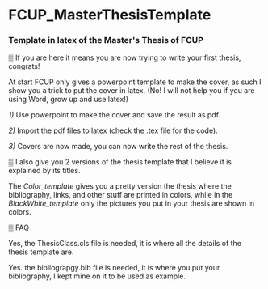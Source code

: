 # FCUP_MasterThesisTemplate #

### Template in latex of the Master's Thesis of FCUP ###

▒ If you are here it means you are now trying to write your first thesis, congrats!

At start FCUP only gives a powerpoint template to make the cover, as such I show you a trick to put the cover in latex. (No! I will not help you if you are using Word, grow up and use latex!) 

*1)* Use powerpoint to make the cover and save the result as pdf.

*2)* Import the pdf files to latex (check the .tex file for the code).

*3)* Covers are now made, you can now write the rest of the thesis.


▒ I also give you 2 versions of the thesis template that I believe it is explained by its titles. 

The *Color_template* gives you a pretty version the thesis where the bibliography, links, and other stuff are printed in colors, while in the *BlackWhite_template* only the pictures you put in your thesis are shown in colors. 

▒ FAQ

Yes, the ThesisClass.cls file is needed, it is where all the details of the thesis template are.

Yes. the bibliograpgy.bib file is needed, it is where you put your bibliography, I kept mine on it to be used as example.
